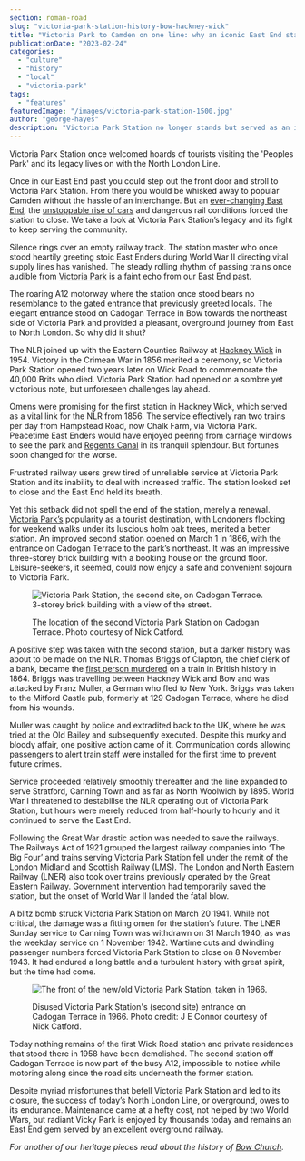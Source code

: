 ```yaml
---
section: roman-road
slug: "victoria-park-station-history-bow-hackney-wick"
title: "Victoria Park to Camden on one line: why an iconic East End station had to shut"
publicationDate: "2023-02-24"
categories: 
  - "culture"
  - "history"
  - "local"
  - "victoria-park"
tags: 
  - "features"
featuredImage: "/images/victoria-park-station-1500.jpg"
author: "george-hayes"
description: "Victoria Park Station no longer stands but served as an iconic hub from East to North London for almost a century."
---
```


Victoria Park Station once welcomed hoards of tourists visiting the 'Peoples Park' and its legacy lives on with the North London Line.

Once in our East End past you could step out the front door and stroll to Victoria Park Station. From there you would be whisked away to popular Camden without the hassle of an interchange. But an [ever-changing East End](https://romanroadlondon.com/jock-mcfadyen-artist-east-london/), the [unstoppable rise of cars](https://romanroadlondon.com/boy-hit-speeding-car-grove-road-mile-end/) and dangerous rail conditions forced the station to close. We take a look at Victoria Park Station’s legacy and its fight to keep serving the community.

Silence rings over an empty railway track. The station master who once stood heartily greeting stoic East Enders during World War II directing vital supply lines has vanished. The steady rolling rhythm of passing trains once audible from [Victoria Park](blank) is a faint echo from our East End past.

The roaring A12 motorway where the station once stood bears no resemblance to the gated entrance that previously greeted locals. The elegant entrance stood on Cadogan Terrace in Bow towards the northeast side of Victoria Park and provided a pleasant, overground journey from East to North London. So why did it shut?

The NLR joined up with the Eastern Counties Railway at [Hackney Wick](https://romanroadlondon.com/?s=hackney+wic) in 1954. Victory in the Crimean War in 1856 merited a ceremony, so Victoria Park Station opened two years later on Wick Road to commemorate the 40,000 Brits who died. Victoria Park Station had opened on a sombre yet victorious note, but unforeseen challenges lay ahead.

Omens were promising for the first station in Hackney Wick, which served as a vital link for the NLR from 1856. The service effectively ran two trains per day from Hampstead Road, now Chalk Farm, via Victoria Park. Peacetime East Enders would have enjoyed peering from carriage windows to see the park and [Regents Canal](https://romanroadlondon.com/regents-canal-limehouse-basin-dawn-photos/) in its tranquil splendour. But fortunes soon changed for the worse.

Frustrated railway users grew tired of unreliable service at Victoria Park Station and its inability to deal with increased traffic. The station looked set to close and the East End held its breath.

Yet this setback did not spell the end of the station, merely a renewal. [Victoria Park’s](https://romanroadlondon.com/victoria-park-snow-photos/) popularity as a tourist destination, with Londoners flocking for weekend walks under its luscious holm oak trees, merited a better station. An improved second station opened on March 1 in 1866, with the entrance on Cadogan Terrace to the park’s northeast. It was an impressive three-storey brick building with a booking house on the ground floor. Leisure-seekers, it seemed, could now enjoy a safe and convenient sojourn to Victoria Park.

<figure>

![Victoria Park Station, the second site, on Cadogan Terrace. 3-storey brick building with a view of the street.](/images/victoria-park-station-old-map-1024x682.jpg)

<figcaption>

The location of the second Victoria Park Station on Cadogan Terrace. Photo courtesy of Nick Catford.

</figcaption>

</figure>

A positive step was taken with the second station, but a darker history was about to be made on the NLR. Thomas Briggs of Clapton, the chief clerk of a bank, became the [first person murdered](https://romanroadlondon.com/franz-muller-first-murder-on-a-british-train-and-origin-of-being-mullered/) on a train in British history in 1864. Briggs was travelling between Hackney Wick and Bow and was attacked by Franz Muller, a German who fled to New York. Briggs was taken to the Mitford Castle pub, formerly at 129 Cadogan Terrace, where he died from his wounds.

Muller was caught by police and extradited back to the UK, where he was tried at the Old Bailey and subsequently executed. Despite this murky and bloody affair, one positive action came of it. Communication cords allowing passengers to alert train staff were installed for the first time to prevent future crimes.

Service proceeded relatively smoothly thereafter and the line expanded to serve Stratford, Canning Town and as far as North Woolwich by 1895. World War I threatened to destabilise the NLR operating out of Victoria Park Station, but hours were merely reduced from half-hourly to hourly and it continued to serve the East End.

Following the Great War drastic action was needed to save the railways. The Railways Act of 1921 grouped the largest railway companies into ‘The Big Four’ and trains serving Victoria Park Station fell under the remit of the London Midland and Scottish Railway (LMS). The London and North Eastern Railway (LNER) also took over trains previously operated by the Great Eastern Railway. Government intervention had temporarily saved the station, but the onset of World War II landed the fatal blow.

A blitz bomb struck Victoria Park Station on March 20 1941. While not critical, the damage was a fitting omen for the station’s future. The LNER Sunday service to Canning Town was withdrawn on 31 March 1940, as was the weekday service on 1 November 1942. Wartime cuts and dwindling passenger numbers forced Victoria Park Station to close on 8 November 1943. It had endured a long battle and a turbulent history with great spirit, but the time had come.

<figure>

![The front of the new/old Victoria Park Station, taken in 1966.](/images/victoria-park-station-old-1024x683.jpg)

<figcaption>

Disused Victoria Park Station's (second site) entrance on Cadogan Terrace in 1966. Photo credit: J E Connor courtesy of Nick Catford.

</figcaption>

</figure>

Today nothing remains of the first Wick Road station and private residences that stood there in 1958 have been demolished. The second station off Cadogan Terrace is now part of the busy A12, impossible to notice while motoring along since the road sits underneath the former station.

Despite myriad misfortunes that befell Victoria Park Station and led to its closure, the success of today’s North London Line, or overground, owes to its endurance. Maintenance came at a hefty cost, not helped by two World Wars, but radiant Vicky Park is enjoyed by thousands today and remains an East End gem served by an excellent overground railway.

_For another of our heritage pieces read about the history of [Bow Church](https://romanroadlondon.com/bow-church-history-blitzed-east-end-bow-road/)._


